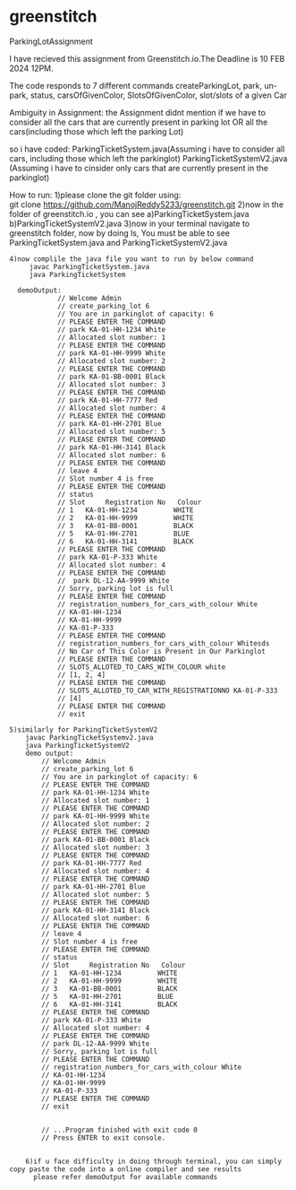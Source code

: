 # greenstitch
ParkingLotAssignment

I have recieved this assignment from Greenstitch.io.The Deadline is 10  FEB 2024 12PM.

The code responds to 7 different commands
  createParkingLot,
  park,
  un-park,
  status,
  carsOfGivenColor,
  SlotsOfGivenColor,
  slot/slots of a given Car




Ambiguity in Assignment:
   the Assignment didnt mention if we have to consider all the cars that are currently present in parking lot
       OR
   all the cars(including those which left the parking Lot)

so i have coded:
             ParkingTicketSystem.java(Assuming i have to consider all cars, including those which left the parkinglot)
             ParkingTicketSystemV2.java (Assuming i have to cinsider only cars that are currently present in the parkinglot)






How to run:
    1)please clone the git folder using:  
          git clone https://github.com/ManojReddy5233/greenstitch.git
    2)now in the folder of greenstitch.io , you can see
                                                      a)ParkingTicketSystem.java
                                                      b)ParkingTicketSystemV2.java
    3)now in your terminal navigate to greenstitch folder, now by doing ls, You must be able to see  ParkingTicketSystem.java and ParkingTicketSystemV2.java

    4)now complile the java file you want to run by below command
         javac ParkingTicketSystem.java
         java ParkingTicketSystem

      demoOutput:
                // Welcome Admin
                // create_parking_lot 6
                // You are in parkinglot of capacity: 6
                // PLEASE ENTER THE COMMAND
                // park KA-01-HH-1234 White
                // Allocated slot number: 1
                // PLEASE ENTER THE COMMAND
                // park KA-01-HH-9999 White
                // Allocated slot number: 2
                // PLEASE ENTER THE COMMAND
                // park KA-01-BB-0001 Black
                // Allocated slot number: 3
                // PLEASE ENTER THE COMMAND
                // park KA-01-HH-7777 Red
                // Allocated slot number: 4
                // PLEASE ENTER THE COMMAND
                // park KA-01-HH-2701 Blue
                // Allocated slot number: 5
                // PLEASE ENTER THE COMMAND
                // park KA-01-HH-3141 Black
                // Allocated slot number: 6
                // PLEASE ENTER THE COMMAND
                // leave 4
                // Slot number 4 is free
                // PLEASE ENTER THE COMMAND
                // status
                // Slot     Registration No   Colour
                // 1   KA-01-HH-1234         WHITE
                // 2   KA-01-HH-9999         WHITE
                // 3   KA-01-BB-0001         BLACK
                // 5   KA-01-HH-2701         BLUE
                // 6   KA-01-HH-3141         BLACK
                // PLEASE ENTER THE COMMAND
                // park KA-01-P-333 White
                // Allocated slot number: 4
                // PLEASE ENTER THE COMMAND
                //  park DL-12-AA-9999 White
                // Sorry, parking lot is full
                // PLEASE ENTER THE COMMAND
                // registration_numbers_for_cars_with_colour White
                // KA-01-HH-1234
                // KA-01-HH-9999
                // KA-01-P-333
                // PLEASE ENTER THE COMMAND
                // registration_numbers_for_cars_with_colour Whitesds
                // No Car of This Color is Present in Our Parkinglot
                // PLEASE ENTER THE COMMAND
                // SLOTS_ALLOTED_TO_CARS_WITH_COLOUR white
                // [1, 2, 4]
                // PLEASE ENTER THE COMMAND
                // SLOTS_ALLOTED_TO_CAR_WITH_REGISTRATIONNO KA-01-P-333
                // [4]
                // PLEASE ENTER THE COMMAND
                // exit

    5)similarly for ParkingTicketSystemV2
        javac ParkingTicketSystemv2.java
        java ParkingTicketSystemV2
        demo output:
            // Welcome Admin
            // create_parking_lot 6
            // You are in parkinglot of capacity: 6
            // PLEASE ENTER THE COMMAND
            // park KA-01-HH-1234 White
            // Allocated slot number: 1
            // PLEASE ENTER THE COMMAND
            // park KA-01-HH-9999 White
            // Allocated slot number: 2
            // PLEASE ENTER THE COMMAND
            // park KA-01-BB-0001 Black
            // Allocated slot number: 3
            // PLEASE ENTER THE COMMAND
            // park KA-01-HH-7777 Red
            // Allocated slot number: 4
            // PLEASE ENTER THE COMMAND
            // park KA-01-HH-2701 Blue
            // Allocated slot number: 5
            // PLEASE ENTER THE COMMAND
            // park KA-01-HH-3141 Black
            // Allocated slot number: 6
            // PLEASE ENTER THE COMMAND
            // leave 4
            // Slot number 4 is free
            // PLEASE ENTER THE COMMAND
            // status
            // Slot     Registration No   Colour
            // 1   KA-01-HH-1234         WHITE
            // 2   KA-01-HH-9999         WHITE
            // 3   KA-01-BB-0001         BLACK
            // 5   KA-01-HH-2701         BLUE
            // 6   KA-01-HH-3141         BLACK
            // PLEASE ENTER THE COMMAND
            // park KA-01-P-333 White
            // Allocated slot number: 4
            // PLEASE ENTER THE COMMAND
            // park DL-12-AA-9999 White
            // Sorry, parking lot is full
            // PLEASE ENTER THE COMMAND
            // registration_numbers_for_cars_with_colour White
            // KA-01-HH-1234
            // KA-01-HH-9999
            // KA-01-P-333
            // PLEASE ENTER THE COMMAND
            // exit
            
            
            // ...Program finished with exit code 0
            // Press ENTER to exit console.


        6)if u face difficulty in doing through terminal, you can simply copy paste the code into a online compiler and see results
          please refer demoOutput for available commands
                     